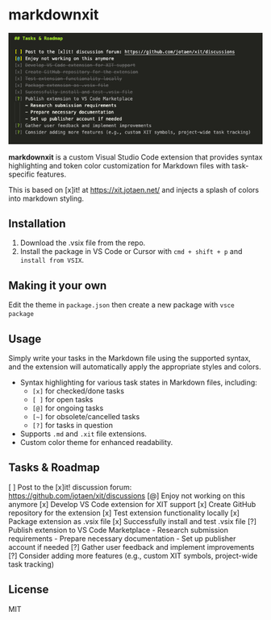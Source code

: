 # markdownxit

![markdownxit](https://github.com/janzheng/markdownxit/blob/master/sample.png?raw=true)

**markdownxit** is a custom Visual Studio Code extension that provides syntax highlighting and token color customization for Markdown files with task-specific features.

This is based on [x]it! at https://xit.jotaen.net/ and injects a splash of colors into markdown styling.


## Installation

1. Download the .vsix file from the repo.
2. Install the package in VS Code or Cursor with `cmd + shift + p` and `install from VSIX`.


## Making it your own

Edit the theme in `package.json` then create a new package with `vsce package`


## Usage

Simply write your tasks in the Markdown file using the supported syntax, and the extension will automatically apply the appropriate styles and colors.

- Syntax highlighting for various task states in Markdown files, including:
  - `[x]` for checked/done tasks
  - `[ ]` for open tasks
  - `[@]` for ongoing tasks
  - `[~]` for obsolete/cancelled tasks
  - `[?]` for tasks in question
- Supports `.md` and `.xit` file extensions.
- Custom color theme for enhanced readability.

## Tasks & Roadmap

[ ] Post to the [x]it! discussion forum: https://github.com/jotaen/xit/discussions
[@] Enjoy not working on this anymore
[x] Develop VS Code extension for XIT support
[x] Create GitHub repository for the extension
[x] Test extension functionality locally
[x] Package extension as .vsix file
[x] Successfully install and test .vsix file
[?] Publish extension to VS Code Marketplace
    - Research submission requirements
    - Prepare necessary documentation
    - Set up publisher account if needed
[?] Gather user feedback and implement improvements
[?] Consider adding more features (e.g., custom XIT symbols, project-wide task tracking)




## License

MIT

